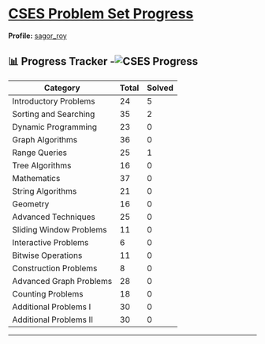 # [CSES Problem Set Progress](https://cses.fi/problemset/)

**Profile:** [sagor_roy](https://cses.fi/user/232484)

## 📊 Progress Tracker -![CSES Progress](https://img.shields.io/badge/CSES-8%2F400%20solved-green)

| Category | Total | Solved |
|----------|-------|--------|
| Introductory Problems | 24 | 5 |
| Sorting and Searching | 35 | 2 |
| Dynamic Programming | 23 | 0 |
| Graph Algorithms | 36 | 0 |
| Range Queries | 25 | 1 |
| Tree Algorithms | 16 | 0 |
| Mathematics | 37 | 0 |
| String Algorithms | 21 | 0 |
| Geometry | 16 | 0 |
| Advanced Techniques | 25 | 0 |
| Sliding Window Problems | 11 | 0 |
| Interactive Problems | 6 | 0 |
| Bitwise Operations | 11 | 0 |
| Construction Problems | 8 | 0 |
| Advanced Graph Problems | 28 | 0 |
| Counting Problems | 18 | 0 |
| Additional Problems I | 30 | 0 |
| Additional Problems II | 30 | 0 |

---
